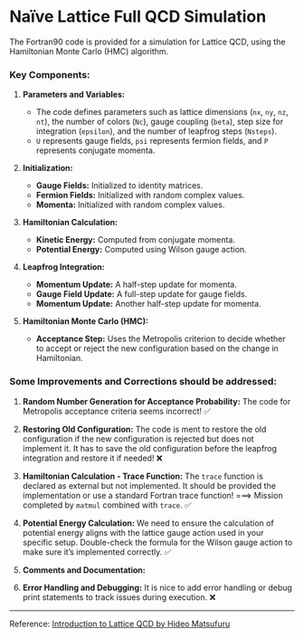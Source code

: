 # Naïve Lattice Full QCD Simulation

The Fortran90 code is provided for a simulation for Lattice QCD, using the Hamiltonian Monte Carlo (HMC) algorithm.

### Key Components:

1. **Parameters and Variables:**
   - The code defines parameters such as lattice dimensions (`nx`, `ny`, `nz`, `nt`), the number of colors (`Nc`), gauge coupling (`beta`), step size for integration (`epsilon`), and the number of leapfrog steps (`Nsteps`).
   - `U` represents gauge fields, `psi` represents fermion fields, and `P` represents conjugate momenta.

2. **Initialization:**
   - **Gauge Fields:** Initialized to identity matrices.
   - **Fermion Fields:** Initialized with random complex values.
   - **Momenta:** Initialized with random complex values.

3. **Hamiltonian Calculation:**
   - **Kinetic Energy:** Computed from conjugate momenta.
   - **Potential Energy:** Computed using Wilson gauge action.

4. **Leapfrog Integration:**
   - **Momentum Update:** A half-step update for momenta.
   - **Gauge Field Update:** A full-step update for gauge fields.
   - **Momentum Update:** Another half-step update for momenta.

5. **Hamiltonian Monte Carlo (HMC):**
   - **Acceptance Step:** Uses the Metropolis criterion to decide whether to accept or reject the new configuration based on the change in Hamiltonian.

### Some Improvements and Corrections should be addressed:

1. **Random Number Generation for Acceptance Probability:**
   The code for Metropolis acceptance criteria seems incorrect! :white_check_mark:

2. **Restoring Old Configuration:**
   The code is ment to restore the old configuration if the new configuration is rejected but does not implement it. It has to save the old configuration before the leapfrog integration and restore it if needed! :x:

3. **Hamiltonian Calculation - Trace Function:**
   The `trace` function is declared as external but not implemented. It should be provided the implementation or use a standard Fortran trace function! ===> Mission completed by `matmul` combined with `trace`. :white_check_mark:

4. **Potential Energy Calculation:**
   We need to ensure the calculation of potential energy aligns with the lattice gauge action used in your specific setup. Double-check the formula for the Wilson gauge action to make sure it’s implemented correctly. :white_check_mark:

5. **Comments and Documentation:**

6. **Error Handling and Debugging:**
   It is nice to add error handling or debug print statements to track issues during execution. :x:


-----------
Reference:
[Introduction to Lattice QCD by Hideo Matsufuru](https://research.kek.jp/people/matufuru/Research/Docs/Lattice/Introduction/note_lattice.pdf)

